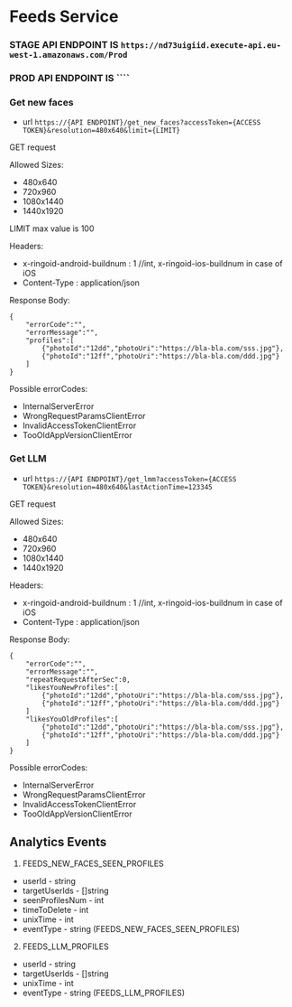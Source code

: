 # Feeds Service


### STAGE API ENDPOINT IS ``https://nd73uigiid.execute-api.eu-west-1.amazonaws.com/Prod``
### PROD API ENDPOINT IS ````

### Get new faces

* url ``https://{API ENDPOINT}/get_new_faces?accessToken={ACCESS TOKEN}&resolution=480x640&limit={LIMIT}``

GET request

Allowed Sizes:

* 480x640
* 720x960
* 1080x1440
* 1440x1920

LIMIT max value is 100

Headers:

* x-ringoid-android-buildnum : 1       //int, x-ringoid-ios-buildnum in case of iOS
* Content-Type : application/json

 Response Body:
 
    {
        "errorCode":"",
        "errorMessage":"",
        "profiles":[
            {"photoId":"12dd","photoUri":"https://bla-bla.com/sss.jpg"},
            {"photoId":"12ff","photoUri":"https://bla-bla.com/ddd.jpg"}
        ]
    }
    
Possible errorCodes:

* InternalServerError
* WrongRequestParamsClientError
* InvalidAccessTokenClientError
* TooOldAppVersionClientError

### Get LLM

* url ``https://{API ENDPOINT}/get_lmm?accessToken={ACCESS TOKEN}&resolution=480x640&lastActionTime=123345``

GET request

Allowed Sizes:

* 480x640
* 720x960
* 1080x1440
* 1440x1920

Headers:

* x-ringoid-android-buildnum : 1       //int, x-ringoid-ios-buildnum in case of iOS
* Content-Type : application/json

 Response Body:
 
    {
        "errorCode":"",
        "errorMessage":"",
        "repeatRequestAfterSec":0,
        "likesYouNewProfiles":[
            {"photoId":"12dd","photoUri":"https://bla-bla.com/sss.jpg"},
            {"photoId":"12ff","photoUri":"https://bla-bla.com/ddd.jpg"}
        ]
        "likesYouOldProfiles":[
            {"photoId":"12dd","photoUri":"https://bla-bla.com/sss.jpg"},
            {"photoId":"12ff","photoUri":"https://bla-bla.com/ddd.jpg"}
        ]
    }
    
Possible errorCodes:

* InternalServerError
* WrongRequestParamsClientError
* InvalidAccessTokenClientError
* TooOldAppVersionClientError

## Analytics Events

1. FEEDS_NEW_FACES_SEEN_PROFILES

* userId - string
* targetUserIds - []string
* seenProfilesNum - int
* timeToDelete - int
* unixTime - int
* eventType - string (FEEDS_NEW_FACES_SEEN_PROFILES)

2. FEEDS_LLM_PROFILES

* userId - string
* targetUserIds - []string
* unixTime - int
* eventType - string (FEEDS_LLM_PROFILES)

